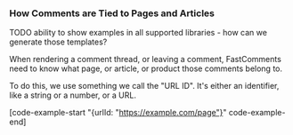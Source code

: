 ### How Comments are Tied to Pages and Articles

TODO ability to show examples in all supported libraries - how can we generate those templates?

When rendering a comment thread, or leaving a comment, FastComments need to know what page, or article, or product
those comments belong to.

To do this, we use something we call the "URL ID". It's either an identifier, like a string or a number, or a URL.

[code-example-start "{urlId: "https://example.com/page"}" code-example-end]
